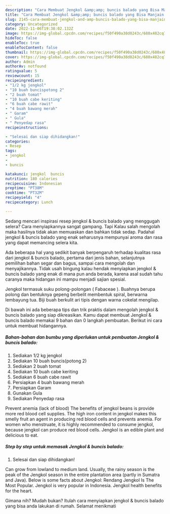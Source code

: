 ```yaml
---
description: "Cara Membuat Jengkol &amp;amp; buncis balado yang Bisa Manjain Lidah, Buat Buka Puasa Bikin Ngiler"
title: "Cara Membuat Jengkol &amp;amp; buncis balado yang Bisa Manjain Lidah, Buat Buka Puasa Bikin Ngiler"
slug: 2145-cara-membuat-jengkol-and-amp-buncis-balado-yang-bisa-manjain-lidah-buat-buka-puasa-bikin-ngiler
category: Uncategorized
date: 2022-11-06T19:38:02.132Z
image: https://img-global.cpcdn.com/recipes/f50f490a38d0243c/680x482cq70/jengkol-buncis-balado-foto-resep-utama.jpg
hideToc: false
enableToc: true
enableTocContent: false
thumbnail: https://img-global.cpcdn.com/recipes/f50f490a38d0243c/680x482cq70/jengkol-buncis-balado-foto-resep-utama.jpg
cover: https://img-global.cpcdn.com/recipes/f50f490a38d0243c/680x482cq70/jengkol-buncis-balado-foto-resep-utama.jpg
author: Admin
authorAv: notfound
ratingvalue: 5
reviewcount: 15
recipeingredient:
- "1/2 kg jengkol"
- "10 buah buncispotong 2"
- "2 buah tomat"
- "10 buah cabe keriting"
- "6 buah cabe rawit"
- "4 buah bawang merah"
- " Garam"
- " Gula"
- " Penyedap rasa"
recipeinstructions:

- "Selesai dan siap dihidangkan!"
categories:
- Resep
tags:
- jengkol
- 
- buncis

katakunci: jengkol  buncis 
nutrition: 180 calories
recipecuisine: Indonesian
preptime: "PT38M"
cooktime: "PT32M"
recipeyield: "4"
recipecategory: Lunch

---
```



Sedang mencari inspirasi resep jengkol &amp; buncis balado yang menggugah selera? Cara menyiapkannya sangat gampang. Tapi Kalau salah mengolah maka hasilnya tidak akan memuaskan dan bahkan tidak sedap. Padahal jengkol &amp; buncis balado yang enak seharusnya mempunyai aroma dan rasa yang dapat memancing selera kita.


Ada beberapa hal yang sedikit banyak berpengaruh terhadap kualitas rasa dari jengkol &amp; buncis balado, pertama dari jenis bahan, selanjutnya pemilihan bahan segar dan bagus, sampai cara mengolah dan menyajikannya. Tidak usah bingung kalau hendak menyiapkan jengkol &amp; buncis balado yang enak di mana pun anda berada, karena asal sudah tahu caranya maka hidangan ini mampu menjadi sajian spesial.

Jengkol termasuk suku polong-polongan ( Fabaceae ). Buahnya berupa polong dan bentuknya gepeng berbelit membentuk spiral, berwarna lembayung tua. Biji buah berkulit ari tipis dengan warna cokelat mengilap.


Di bawah ini ada beberapa tips dan trik praktis dalam mengolah jengkol &amp; buncis balado yang siap dikreasikan. Kamu dapat membuat Jengkol &amp; buncis balado memakai 9 bahan dan 0 langkah pembuatan. Berikut ini cara untuk membuat hidangannya.

<!--inarticleads1-->

##### Bahan-bahan dan bumbu yang diperlukan untuk pembuatan Jengkol &amp; buncis balado:

1. Sediakan 1/2 kg jengkol
1. Sediakan 10 buah buncis(potong 2)
1. Sediakan 2 buah tomat
1. Sediakan 10 buah cabe keriting
1. Sediakan 6 buah cabe rawit
1. Persiapkan 4 buah bawang merah
1. Persiapkan  Garam
1. Gunakan  Gula
1. Sediakan  Penyedap rasa


Prevent anemia (lack of blood) The benefits of jengkol beans is provide more red blood cell supplies. The high iron content in jengkol makes this smelly fruit an agent in producing red blood cells and prevents anemia. For women who menstruate, it is highly recommended to consume jengkol, because jengkol can produce red blood cells. Jengkol is an edible plant and delicious to eat. 

<!--inarticleads2-->

##### Step by step untuk memasak Jengkol &amp; buncis balado:


1. Selesai dan siap dihidangkan!

Can grow from lowland to medium land. Usually, the rainy season is the peak of the Jengkol season in the entire plantation area (partly in Sumatra and Java). Below is some facts about Jengkol: Rendang Jengkol Is The Most Popular. Jengkol is very popular in Indonesia. Jengkol health benefits for the heart. 

Gimana nih? Mudah bukan? Itulah cara menyiapkan jengkol &amp; buncis balado yang bisa anda lakukan di rumah. Selamat menikmati
